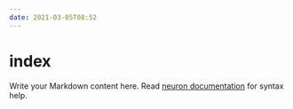 ```yaml
---
date: 2021-03-05T08:52
---
```


# index

Write your Markdown content here. Read [neuron documentation](https://neuron.zettel.page/2011404.html) for syntax help.

